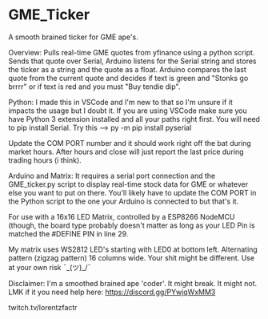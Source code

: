 # GME_Ticker
A smooth brained ticker for GME ape's.

Overview:
Pulls real-time GME quotes from yfinance using a python script.
Sends that quote over Serial, Arduino listens for the Serial string and 
stores the ticker as a string and the quote as a float. Arduino compares
the last quote from the current quote and decides if text is green and 
"Stonks go brrrr" or if text is red and you must "Buy tendie dip".

Python:
I made this in VSCode and I'm new to that so I'm unsure if it impacts the usage but I doubt it.
If you are using VSCode make sure you have Python 3 extension installed and all your paths right first.
You will need to pip install Serial. Try this --> py -m pip install pyserial

Update the COM PORT number and it should work right off the bat during market hours. After hours and close
will just report the last price during trading hours (i think).


Arduino and Matrix:
It requires a serial port connection and the GME_ticker.py script to display
real-time stock data for GME or whatever else you want to put on there. You'll
likely have to update the COM PORT in the Python script to the one your Arduino is
connected to but that's it.

For use with a 16x16 LED Matrix, controlled by a ESP8266 NodeMCU (though,
the board type probably doesn't matter as long as your LED Pin is matched
the #DEFINE PIN in line 29.

My matrix uses WS2812 LED's starting with LED0 at bottom left. 
Alternating pattern (zigzag pattern) 16 columns wide.
Your shit might be different. Use at your own risk ¯\_(ツ)_/¯ 

Disclaimer: I'm a smoothed brained ape 'coder'. It might break. It might not. 
LMK if it you need help here:
https://discord.gg/PYwjqWxMM3


twitch.tv/lorentzfactr
